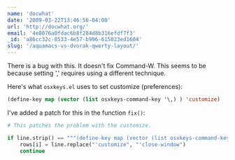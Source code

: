 ```yaml
---
name: 'docwhat'
date: '2009-03-22T13:46:56-04:00'
url: 'http://docwhat.org/'
email: '4e8076a0fdac6b8f284d8b316efdf7f3'
_id: 'a86cc32c-8533-4e57-b996-615023ed1604'
slug: '/aquamacs-vs-dvorak-qwerty-layout/'
---
```


There is a bug with this. It doesn't fix Command-W. This seems to be because
setting ',' requires using a different technique.

Here's what `osxkeys.el` uses to set customize (preferences):

```lisp
(define-key map (vector (list osxkeys-command-key '\,) ) 'customize)
```

I've added a patch for this in the function `fix()`:

```python
# This patches the problem with the customize.

if line.strip() == """(define-key map (vector (list osxkeys-command-key '\,) ) 'customize)""":
    rows[i] = line.replace("'customize", "'close-window")
    continue
```

